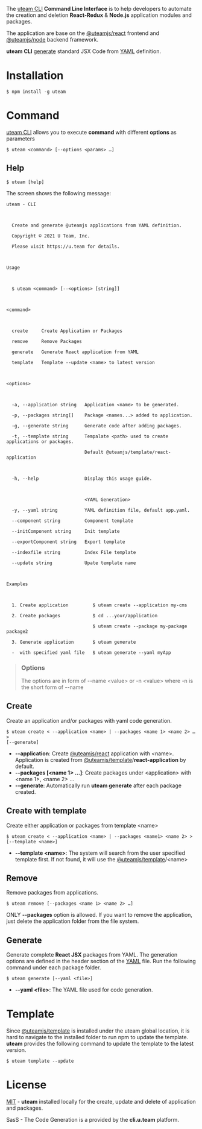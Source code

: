 The [uteam CLI](https://u.team/document/cli) **Command Line Interface** is to help developers to automate the creation and deletion **React-Redux** & **Node.js** application modules and packages.

The application are base on the [@uteamjs/react](https://u.team/document/uteam-react/overview) frontend and [@uteamjs/node](https://u.team/document/uteam-node/overview) backend framework.

**uteam CLI** [generate](https://u.team/document/yaml/overview#uteam) standard JSX Code from [YAML](https://u.team/document/yaml/appyaml) definition.
# Installation
```
$ npm install -g uteam
```

# Command
[uteam CLI](https://u.team/document/cli) allows you to execute **command** with different **options** as parameters
```
$ uteam <command> [--options <params> …]
```
## Help
```
$ uteam [help]
```
The screen shows the following message:
```
uteam - CLI



  Create and generate @uteamjs applications from YAML definition.               

  Copyright © 2021 U Team, Inc.                                                 

  Please visit https://u.team for details.                                      



Usage



  $ uteam <command> [--<options> [string]] 



<command>



  create     Create Application or Packages             

  remove     Remove Packages                            

  generate   Generate React application from YAML       

  template   Template --update <name> to latest version 



<options>



  -a, --application string   Application <name> to be generated.                                           

  -p, --packages string[]    Package <names...> added to application.                                      

  -g, --generate string      Generate code after adding packages.                                          

  -t, --template string      Tempalate <path> used to create applications or packages.                      

                             Default @uteamjs/template/react-application                                   

                                                                                                           

  -h, --help                 Display this usage guide.                                                     

                                                                                                           

                             <YAML Generation>                                                             

  -y, --yaml string          YAML definition file, default app.yaml.                                       

  --component string         Component template                                                            

  --initComponent string     Init template                                                                 

  --exportComponent string   Export template                                                               

  --indexfile string         Index File template                                                           

  --update string            Upate template name                                                           



Examples



  1. Create application         $ uteam create --application my-cms          

  2. Create packages            $ cd ...your/application                     

                                $ uteam create --package my-package package2 

  3. Generate application       $ uteam generate                             

  -  with specified yaml file   $ uteam generate --yaml myApp 
```
> ### Options
>
> The options are in form of --name \<value>
> or -n \<value> where -n is the short form of --name
## Create
Create an application and/or packages with yaml code generation.
```
$ uteam create < --application <name> | --packages <name 1> <name 2> … >
[--generate]
```

- **--application**: Create [@uteamjs/react](https://u.team/document/uteam-react/overview) application with \<name>. Application is created from [@uteamjs/template](https://u.team/document/template)/**react-application** by default.
- **--packages [<name 1> …]**: Create packages under \<application> with \<name 1>, \<name 2> ...
- **--generate**: Automatically run **uteam generate** after each package created.
## Create with template
Create either application or packages from template \<name>
```
$ uteam create < --application <name> | --packages <name1> <name 2> > [--template <name>]
```
- **--template \<name>**: The system will search from the user specified template first. If not found, it will use the [@uteamjs/template](https://u.team/document/template)/\<name>
## Remove
Remove packages from applications.
```
$ uteam remove [--packages <name 1> <name 2> …]
```
ONLY **--packages** option is allowed.  If you want to remove the application, just delete the application folder from the file system.
## Generate
Generate complete **React JSX** packages from YAML.  The generation options are defined in the header section of the [YAML](https://u.team/document/yaml/appyaml) file.  Run the following command under each package folder.
```
$ uteam generate [--yaml <file>]
```
- **--yaml \<file>**: The YAML file used for code generation.
# Template
Since [@uteamjs/template](https://u.team/document/template) is installed under the uteam global location, it is hard to navigate to the installed folder to run npm to update the template.  **uteam** provides the following command to update the template to the latest version.
```
$ uteam template --update
```
# License
[MIT](LICENSE) - **uteam** installed locally for the create, update and delete of application and packages.

SasS - The Code Generation is a provided by the **cli.u.team** platform.
